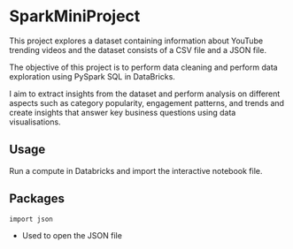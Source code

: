 # SparkMiniProject

This project explores a dataset containing information about YouTube trending videos and the dataset consists of a CSV file and a JSON file.

The objective of this project is to perform data cleaning and perform data exploration using PySpark SQL in DataBricks. 

I aim to extract insights from the dataset and perform analysis on different aspects such as category popularity, engagement patterns, and trends and create insights that answer key business questions using data visualisations.

## Usage

Run a compute in Databricks and import the interactive notebook file.

## Packages
```
import json
```
- Used to open the JSON file

  
